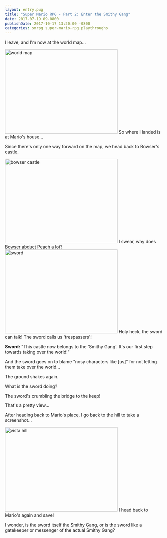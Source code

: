 ```yaml
---
layout: entry.pug
title: "Super Mario RPG - Part 2: Enter the Smithy Gang"
date: 2017-07-19 09-0800
publishDate: 2017-10-17 13:20:00 -0800
categories: smrpg super-mario-rpg playthroughs
---
```


I leave, and I'm now at the world map...

<img src="http://i.imgur.com/n67P72n.png" alt="world map" width="360" height="270" />
So where I landed is at Mario's house...

Since there's only one way forward on the map, we head back to Bowser's castle.

<img src="http://i.imgur.com/iQ4sZ2g.png" alt="bowser castle" width="360" height="270" />
I swear, why does Bowser abduct Peach a lot?

<img src="http://i.imgur.com/ym4XjPG.png" alt="sword" width="360" height="270" />
Holy heck, the sword can talk! The sword calls us 'trespassers'!

**Sword:** "This castle now belongs to the 'Smithy Gang'. It's our first step towards taking over the world!"

And the sword goes on to blame "nosy characters like [us]" for not letting them take over the world...

The ground shakes again.

What is the sword doing?

The sword's crumbling the bridge to the keep!

That's a pretty view...

After heading back to Mario's place, I go back to the hill to take a screenshot...

<img src="http://i.imgur.com/hw5E4h5.png" alt="vista hill" width="360" height="270" />
I head back to Mario's again and save!

I wonder, is the sword itself the Smithy Gang, or is the sword like a gatekeeper or messenger of the actual Smithy Gang?
